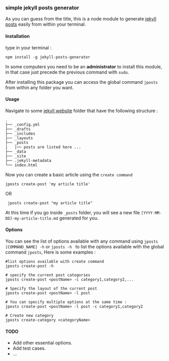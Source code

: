 ### simple jekyll posts generator
As you can guess from the title, this is a node module to generate [jekyll posts](http://jekyllrb.com/)  easily from within your terminal.

#### Installation
type in your terminal :
```
npm install -g jekyll-posts-generator
```
In some computers you need to be an **administrator** to install this module, in that case 
just precede the previous command with ``sudo``.

After installing this package you can access the global command ``jposts`` from within any folder you want.

#### Usage
Navigate to some [jekyll website](http://jekyllrb.com/) folder that have the following structure :
```
.
├── _config.yml
├── _drafts
├── _includes
├── _layouts
├── _posts
|   |── posts are listed here ...
├── _data
├── _site
├── .jekyll-metadata
└── index.html
```

Now you can create a basic article using the ``create command``

```
jposts create-post 'my article title'
```
OR
```
 jposts create-post "my article title"
```

At this time if you go inside ``_posts`` folder, you will see a new file ``[YYYY-MM-DD]-my-article-title.md`` generated for you.
#### Options
You can see the list of options available with any command using
``jposts [COMMAND_NAME] -h`` or ``jposts -h `` to list the options available with the global command ``jposts``,
Here is some examples :
```
#list options available with create command
jposts create-post -h

# specify the current post categories
jposts create-post <postName> -c category1,category2,...

# Specify the layout of the current post
jposts create-post <postName> -l post

# You can specify multiple options at the same time :
jposts create-post <postName> -l post -c category1,category2

# Create new category 
jposts create-category <categoryName> 
```




#### TODO
* Add other essential options.
* Add test cases.
* ...
